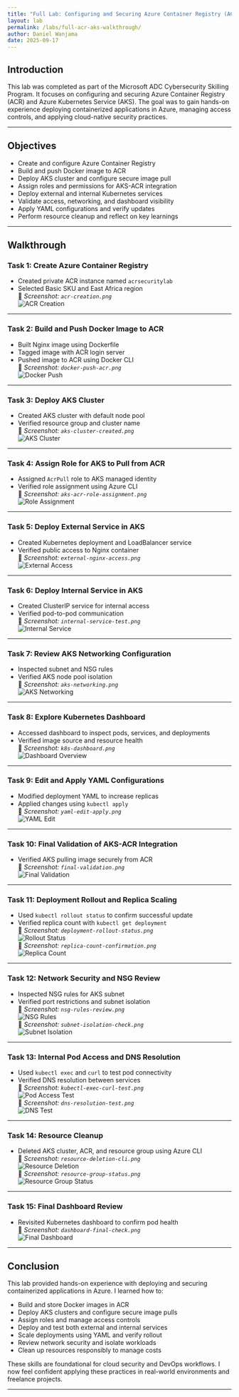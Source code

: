 ```yaml
---
title: "Full Lab: Configuring and Securing Azure Container Registry (ACR) and Azure Kubernetes Service (AKS)"
layout: lab
permalink: /labs/full-acr-aks-walkthrough/
author: Daniel Wanjama
date: 2025-09-17
---
```


## Introduction

This lab was completed as part of the Microsoft ADC Cybersecurity Skilling Program. It focuses on configuring and securing Azure Container Registry (ACR) and Azure Kubernetes Service (AKS). The goal was to gain hands-on experience deploying containerized applications in Azure, managing access controls, and applying cloud-native security practices.

---

## Objectives

- Create and configure Azure Container Registry  
- Build and push Docker image to ACR  
- Deploy AKS cluster and configure secure image pull  
- Assign roles and permissions for AKS-ACR integration  
- Deploy external and internal Kubernetes services  
- Validate access, networking, and dashboard visibility  
- Apply YAML configurations and verify updates  
- Perform resource cleanup and reflect on key learnings  

---

## Walkthrough

### Task 1: Create Azure Container Registry

- Created private ACR instance named `acrsecuritylab`  
- Selected Basic SKU and East Africa region  
📸 *Screenshot: `acr-creation.png`*  
![ACR Creation](../../assets/images/labs/acr-creation.png)

---

### Task 2: Build and Push Docker Image to ACR

- Built Nginx image using Dockerfile  
- Tagged image with ACR login server  
- Pushed image to ACR using Docker CLI  
📸 *Screenshot: `docker-push-acr.png`*  
![Docker Push](../../assets/images/labs/docker-push-acr.png)

---

### Task 3: Deploy AKS Cluster

- Created AKS cluster with default node pool  
- Verified resource group and cluster name  
📸 *Screenshot: `aks-cluster-created.png`*  
![AKS Cluster](../../assets/images/labs/aks-cluster-created.png)

---

### Task 4: Assign Role for AKS to Pull from ACR

- Assigned `AcrPull` role to AKS managed identity  
- Verified role assignment using Azure CLI  
📸 *Screenshot: `aks-acr-role-assignment.png`*  
![Role Assignment](../../assets/images/labs/aks-acr-role-assignment.png)

---

### Task 5: Deploy External Service in AKS

- Created Kubernetes deployment and LoadBalancer service  
- Verified public access to Nginx container  
📸 *Screenshot: `external-nginx-access.png`*  
![External Access](../../assets/images/labs/external-nginx-access.png)

---

### Task 6: Deploy Internal Service in AKS

- Created ClusterIP service for internal access  
- Verified pod-to-pod communication  
📸 *Screenshot: `internal-service-test.png`*  
![Internal Service](../../assets/images/labs/internal-service-test.png)

---

### Task 7: Review AKS Networking Configuration

- Inspected subnet and NSG rules  
- Verified AKS node pool isolation  
📸 *Screenshot: `aks-networking.png`*  
![AKS Networking](../../assets/images/labs/aks-networking.png)

---

### Task 8: Explore Kubernetes Dashboard

- Accessed dashboard to inspect pods, services, and deployments  
- Verified image source and resource health  
📸 *Screenshot: `k8s-dashboard.png`*  
![Dashboard Overview](../../assets/images/labs/k8s-dashboard.png)

---

### Task 9: Edit and Apply YAML Configurations

- Modified deployment YAML to increase replicas  
- Applied changes using `kubectl apply`  
📸 *Screenshot: `yaml-edit-apply.png`*  
![YAML Edit](../../assets/images/labs/yaml-edit-apply.png)

---

### Task 10: Final Validation of AKS-ACR Integration

- Verified AKS pulling image securely from ACR  
📸 *Screenshot: `final-validation.png`*  
![Final Validation](../../assets/images/labs/final-validation.png)

---

### Task 11: Deployment Rollout and Replica Scaling

- Used `kubectl rollout status` to confirm successful update  
- Verified replica count with `kubectl get deployment`  
📸 *Screenshot: `deployment-rollout-status.png`*  
![Rollout Status](../../assets/images/labs/deployment-rollout-status.png)  
📸 *Screenshot: `replica-count-confirmation.png`*  
![Replica Count](../../assets/images/labs/replica-count-confirmation.png)

---

### Task 12: Network Security and NSG Review

- Inspected NSG rules for AKS subnet  
- Verified port restrictions and subnet isolation  
📸 *Screenshot: `nsg-rules-review.png`*  
![NSG Rules](../../assets/images/labs/nsg-rules-review.png)  
📸 *Screenshot: `subnet-isolation-check.png`*  
![Subnet Isolation](../../assets/images/labs/subnet-isolation-check.png)

---

### Task 13: Internal Pod Access and DNS Resolution

- Used `kubectl exec` and `curl` to test pod connectivity  
- Verified DNS resolution between services  
📸 *Screenshot: `kubectl-exec-curl-test.png`*  
![Pod Access Test](../../assets/images/labs/kubectl-exec-curl-test.png)  
📸 *Screenshot: `dns-resolution-test.png`*  
![DNS Test](../../assets/images/labs/dns-resolution-test.png)

---

### Task 14: Resource Cleanup

- Deleted AKS cluster, ACR, and resource group using Azure CLI  
📸 *Screenshot: `resource-deletion-cli.png`*  
![Resource Deletion](../../assets/images/labs/resource-deletion-cli.png)  
📸 *Screenshot: `resource-group-status.png`*  
![Resource Group Status](../../assets/images/labs/resource-group-status.png)

---

### Task 15: Final Dashboard Review

- Revisited Kubernetes dashboard to confirm pod health  
📸 *Screenshot: `dashboard-final-check.png`*  
![Final Dashboard](../../assets/images/labs/dashboard-final-check.png)

---

## Conclusion

This lab provided hands-on experience with deploying and securing containerized applications in Azure. I learned how to:

- Build and store Docker images in ACR  
- Deploy AKS clusters and configure secure image pulls  
- Assign roles and manage access controls  
- Deploy and test both external and internal services  
- Scale deployments using YAML and verify rollout  
- Review network security and isolate workloads  
- Clean up resources responsibly to manage costs  

These skills are foundational for cloud security and DevOps workflows. I now feel confident applying these practices in real-world environments and freelance projects.

---
